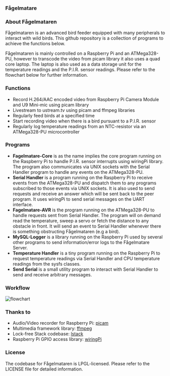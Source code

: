 ### Fågelmatare

### About Fågelmataren

Fågelmataren is an advanced bird feeder equipped with many peripherals to interact with wild birds. This github repository is a collection of programs to achieve the functions below.

Fågelmataren is mainly controlled on a Raspberry Pi and an ATMega328-PU, however to transcode the video from picam library it also uses a quad core laptop. The laptop is also used as a data storage unit for the temperature readings and the P.I.R. sensor readings. Please refer to the flowchart below for further information.

### Functions

- Record H.264/AAC encoded video from Raspberry Pi Camera Module and U9 Mini-mic using picam library
- Livestream to ustream.tv using picam and ffmpeg libraries
- Regularly feed birds at a specified time
- Start recording video when there is a bird pursuant to a P.I.R. sensor
- Regularly log temperature readings from an NTC-resistor via an ATMega328-PU microcontroller

### Programs

- **Fagelmatare-Core** is as the name implies the core program running on the Raspberry Pi to handle P.I.R. sensor interrupts using wiringPi library. The program also communicates via UNIX sockets with the Serial Handler program to handle any events on the ATMega328-PU.
- **Serial Handler** is a program running on the Raspberry Pi to receive events from the ATMega328-PU and dispatch them to any programs subscribed to those events via UNIX sockets. It is also used to send requests and receive an answer which will be sent back to the peer program. It uses wiringPi to send serial messages on the UART interface.
- **Fagelmatare-AVR** is the program running on the ATMega328-PU to handle requests sent from Serial Handler. The program will on demand read the temperature, sweep a servo or fetch the distance to any obstacle in front. It will send an event to Serial Handler whenever there is something obstructing Fågelmataren (e.g a bird).
- **MySQL-Logger** is a library running on the Raspberry Pi used by several other programs to send information/error logs to the Fågelmatare Server.
- **Temperature Handler** is a tiny program running on the Raspberry Pi to request temperature readings via Serial Handler and CPU temperature readings from the sysfs classes.
- **Send Serial** is a small utility program to interact with Serial Handler to send and receive arbitrary messages.

### Workflow
![flowchart](http://i.imgur.com/QGEeTjX.png)

### Thanks to
- Audio/Video recorder for Raspberry Pi: [picam](https://github.com/iizukanao/picam)
- Multimedia framework library: [ffmpeg](https://github.com/FFmpeg/FFmpeg)
- Lock-free Stack codebase: [lstack](https://github.com/skeeto/lstack)
- Raspberry Pi GPIO access library: [wiringPi](https://projects.drogon.net/raspberry-pi/wiringpi/)

### License
The codebase for Fågelmataren is LPGL-licensed. Please refer to the LICENSE file for detailed information.
